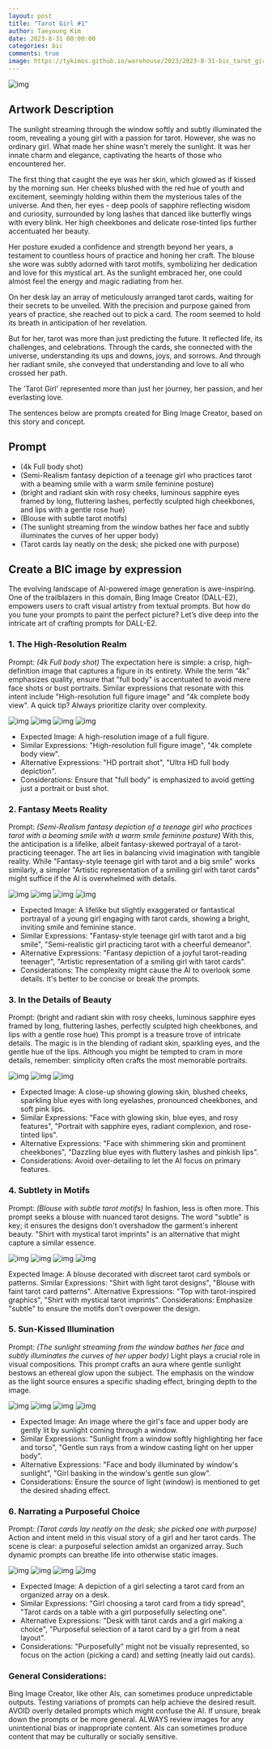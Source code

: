 ```yaml
---
layout: post
title: "Tarot Girl #1"
author: Taeyoung Kim
date: 2023-8-31 00:00:00
categories: bic
comments: true
image: https://tykimos.github.io/warehouse/2023/2023-8-31-bic_tarot_girl_1_title.jpeg
---
```


![img](https://tykimos.github.io/warehouse/2023/2023-8-31-bic_tarot_girl_1_title.jpeg)

## Artwork Description

The sunlight streaming through the window softly and subtly illuminated the room, revealing a young girl with a passion for tarot. However, she was no ordinary girl. What made her shine wasn't merely the sunlight. It was her innate charm and elegance, captivating the hearts of those who encountered her.

The first thing that caught the eye was her skin, which glowed as if kissed by the morning sun. Her cheeks blushed with the red hue of youth and excitement, seemingly holding within them the mysterious tales of the universe. And then, her eyes - deep pools of sapphire reflecting wisdom and curiosity, surrounded by long lashes that danced like butterfly wings with every blink. Her high cheekbones and delicate rose-tinted lips further accentuated her beauty.

Her posture exuded a confidence and strength beyond her years, a testament to countless hours of practice and honing her craft. The blouse she wore was subtly adorned with tarot motifs, symbolizing her dedication and love for this mystical art. As the sunlight embraced her, one could almost feel the energy and magic radiating from her.

On her desk lay an array of meticulously arranged tarot cards, waiting for their secrets to be unveiled. With the precision and purpose gained from years of practice, she reached out to pick a card. The room seemed to hold its breath in anticipation of her revelation.

But for her, tarot was more than just predicting the future. It reflected life, its challenges, and celebrations. Through the cards, she connected with the universe, understanding its ups and downs, joys, and sorrows. And through her radiant smile, she conveyed that understanding and love to all who crossed her path.

The 'Tarot Girl' represented more than just her journey, her passion, and her everlasting love.

The sentences below are prompts created for Bing Image Creator, based on this story and concept.

## Prompt

* (4k Full body shot)
* (Semi-Realism fantasy depiction of a teenage girl who practices tarot with a beaming smile with a warm smile feminine posture)
* (bright and radiant skin with rosy cheeks, luminous sapphire eyes framed by long, fluttering lashes, perfectly sculpted high cheekbones, and lips with a gentle rose hue)
* (Blouse with subtle tarot motifs)
* (The sunlight streaming from the window bathes her face and subtly illuminates the curves of her upper body)
* (Tarot cards lay neatly on the desk; she picked one with purpose)

## Create a BIC image by expression

The evolving landscape of AI-powered image generation is awe-inspiring. One of the trailblazers in this domain, Bing Image Creator (DALL-E2), empowers users to craft visual artistry from textual prompts. But how do you tune your prompts to paint the perfect picture? Let’s dive deep into the intricate art of crafting prompts for DALL-E2.

### 1. The High-Resolution Realm

Prompt: *(4k Full body shot)*
The expectation here is simple: a crisp, high-definition image that captures a figure in its entirety. While the term “4k” emphasizes quality, ensure that "full body" is accentuated to avoid mere face shots or bust portraits. Similar expressions that resonate with this intent include "High-resolution full figure image" and "4k complete body view". A quick tip? Always prioritize clarity over complexity.

![img](https://tykimos.github.io/warehouse/2023/2023-8-31-bic_tarot_girl_1_0_0.jpeg)
![img](https://tykimos.github.io/warehouse/2023/2023-8-31-bic_tarot_girl_1_0_1.jpeg)
![img](https://tykimos.github.io/warehouse/2023/2023-8-31-bic_tarot_girl_1_0_2.jpeg)
![img](https://tykimos.github.io/warehouse/2023/2023-8-31-bic_tarot_girl_1_0_3.jpeg)

* Expected Image: A high-resolution image of a full figure.
* Similar Expressions: "High-resolution full figure image", "4k complete body view".
* Alternative Expressions: "HD portrait shot", "Ultra HD full body depiction".
* Considerations: Ensure that "full body" is emphasized to avoid getting just a portrait or bust shot.

### 2. Fantasy Meets Reality

Prompt: *(Semi-Realism fantasy depiction of a teenage girl who practices tarot with a beaming smile with a warm smile feminine posture)*
With this, the anticipation is a lifelike, albeit fantasy-skewed portrayal of a tarot-practicing teenager. The art lies in balancing vivid imagination with tangible reality. While "Fantasy-style teenage girl with tarot and a big smile" works similarly, a simpler "Artistic representation of a smiling girl with tarot cards" might suffice if the AI is overwhelmed with details.

![img](https://tykimos.github.io/warehouse/2023/2023-8-31-bic_tarot_girl_1_1_0.jpeg)
![img](https://tykimos.github.io/warehouse/2023/2023-8-31-bic_tarot_girl_1_1_1.jpeg)
![img](https://tykimos.github.io/warehouse/2023/2023-8-31-bic_tarot_girl_1_1_2.jpeg)
![img](https://tykimos.github.io/warehouse/2023/2023-8-31-bic_tarot_girl_1_1_3.jpeg)

* Expected Image: A lifelike but slightly exaggerated or fantastical portrayal of a young girl engaging with tarot cards, showing a bright, inviting smile and feminine stance.
* Similar Expressions: "Fantasy-style teenage girl with tarot and a big smile", "Semi-realistic girl practicing tarot with a cheerful demeanor".
* Alternative Expressions: "Fantasy depiction of a joyful tarot-reading teenager", "Artistic representation of a smiling girl with tarot cards".
* Considerations: The complexity might cause the AI to overlook some details. It's better to be concise or break the prompts.

### 3. In the Details of Beauty

Prompt: (bright and radiant skin with rosy cheeks, luminous sapphire eyes framed by long, fluttering lashes, perfectly sculpted high cheekbones, and lips with a gentle rose hue)
This prompt is a treasure trove of intricate details. The magic is in the blending of radiant skin, sparkling eyes, and the gentle hue of the lips. Although you might be tempted to cram in more details, remember: simplicity often crafts the most memorable portraits.

![img](https://tykimos.github.io/warehouse/2023/2023-8-31-bic_tarot_girl_1_2_0.jpeg)
![img](https://tykimos.github.io/warehouse/2023/2023-8-31-bic_tarot_girl_1_2_1.jpeg)
![img](https://tykimos.github.io/warehouse/2023/2023-8-31-bic_tarot_girl_1_2_2.jpeg)

* Expected Image: A close-up showing glowing skin, blushed cheeks, sparkling blue eyes with long eyelashes, pronounced cheekbones, and soft pink lips.
* Similar Expressions: "Face with glowing skin, blue eyes, and rosy features", "Portrait with sapphire eyes, radiant complexion, and rose-tinted lips".
* Alternative Expressions: "Face with shimmering skin and prominent cheekbones", "Dazzling blue eyes with fluttery lashes and pinkish lips".
* Considerations: Avoid over-detailing to let the AI focus on primary features.

### 4. Subtlety in Motifs

Prompt: *(Blouse with subtle tarot motifs)*
In fashion, less is often more. This prompt seeks a blouse with nuanced tarot designs. The word "subtle" is key; it ensures the designs don't overshadow the garment's inherent beauty. "Shirt with mystical tarot imprints" is an alternative that might capture a similar essence.

![img](https://tykimos.github.io/warehouse/2023/2023-8-31-bic_tarot_girl_1_3_0.jpeg)
![img](https://tykimos.github.io/warehouse/2023/2023-8-31-bic_tarot_girl_1_3_1.jpeg)
![img](https://tykimos.github.io/warehouse/2023/2023-8-31-bic_tarot_girl_1_3_2.jpeg)
![img](https://tykimos.github.io/warehouse/2023/2023-8-31-bic_tarot_girl_1_3_3.jpeg)

Expected Image: A blouse decorated with discreet tarot card symbols or patterns.
Similar Expressions: "Shirt with light tarot designs", "Blouse with faint tarot card patterns".
Alternative Expressions: "Top with tarot-inspired graphics", "Shirt with mystical tarot imprints".
Considerations: Emphasize "subtle" to ensure the motifs don't overpower the design.

### 5. Sun-Kissed Illumination

Prompt: *(The sunlight streaming from the window bathes her face and subtly illuminates the curves of her upper body)*
Light plays a crucial role in visual compositions. This prompt crafts an aura where gentle sunlight bestows an ethereal glow upon the subject. The emphasis on the window as the light source ensures a specific shading effect, bringing depth to the image.

![img](https://tykimos.github.io/warehouse/2023/2023-8-31-bic_tarot_girl_1_4_0.jpeg)
![img](https://tykimos.github.io/warehouse/2023/2023-8-31-bic_tarot_girl_1_4_1.jpeg)
![img](https://tykimos.github.io/warehouse/2023/2023-8-31-bic_tarot_girl_1_4_2.jpeg)
![img](https://tykimos.github.io/warehouse/2023/2023-8-31-bic_tarot_girl_1_4_3.jpeg)

* Expected Image: An image where the girl's face and upper body are gently lit by sunlight coming through a window.
* Similar Expressions: "Sunlight from a window softly highlighting her face and torso", "Gentle sun rays from a window casting light on her upper body".
* Alternative Expressions: "Face and body illuminated by window's sunlight", "Girl basking in the window's gentle sun glow".
* Considerations: Ensure the source of light (window) is mentioned to get the desired shading effect.

### 6. Narrating a Purposeful Choice

Prompt: *(Tarot cards lay neatly on the desk; she picked one with purpose)*
Action and intent meld in this visual story of a girl and her tarot cards. The scene is clear: a purposeful selection amidst an organized array. Such dynamic prompts can breathe life into otherwise static images.

![img](https://tykimos.github.io/warehouse/2023/2023-8-31-bic_tarot_girl_1_5_0.jpeg)
![img](https://tykimos.github.io/warehouse/2023/2023-8-31-bic_tarot_girl_1_5_1.jpeg)
![img](https://tykimos.github.io/warehouse/2023/2023-8-31-bic_tarot_girl_1_5_2.jpeg)
![img](https://tykimos.github.io/warehouse/2023/2023-8-31-bic_tarot_girl_1_5_3.jpeg)

* Expected Image: A depiction of a girl selecting a tarot card from an organized array on a desk.
* Similar Expressions: "Girl choosing a tarot card from a tidy spread", "Tarot cards on a table with a girl purposefully selecting one".
* Alternative Expressions: "Desk with tarot cards and a girl making a choice", "Purposeful selection of a tarot card by a girl from a neat layout".
* Considerations: "Purposefully" might not be visually represented, so focus on the action (picking a card) and setting (neatly laid out cards).

### General Considerations:

Bing Image Creator, like other AIs, can sometimes produce unpredictable outputs. Testing variations of prompts can help achieve the desired result.
AVOID overly detailed prompts which might confuse the AI. If unsure, break down the prompts or be more general.
ALWAYS review images for any unintentional bias or inappropriate content. AIs can sometimes produce content that may be culturally or socially sensitive.
